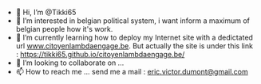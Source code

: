 - 👋 Hi, I’m @Tikki65
- 👀 I’m interested in belgian political system, i want inform a maximum of belgian people how it's work.
- 🌱 I’m currently learning how to deploy my Internet site with a dedictated url www.citoyenlambdaengage.be. But actually the site is under this link : https://tikki65.github.io/citoyenlambdaengage.be/
- 💞️ I’m looking to collaborate on ...
- 📫 How to reach me ... send me a mail : eric.victor.dumont@gmail.com

<!---
Tikki65/Tikki65 is a ✨ special ✨ repository because its `README.md` (this file) appears on your GitHub profile.
You can click the Preview link to take a look at your changes.
--->
